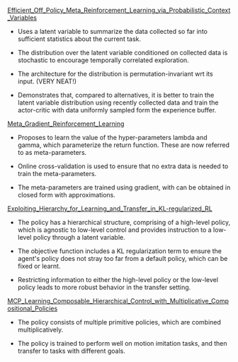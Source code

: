 [Efficient_Off_Policy_Meta_Reinforcement_Learning_via_Probabilistic_Context_Variables](Efficient_Off_Policy_Meta_Reinforcement_Learning_via_Probabilistic_Context_Variables.pdf)

- Uses a latent variable to summarize the data collected so far into sufficient statistics about the current task.

- The distribution over the latent variable conditioned on collected data is stochastic to encourage temporally correlated exploration.

- The architecture for the distribution is permutation-invariant wrt its input. (VERY NEAT!)

- Demonstrates that, compared to alternatives, it is better to train the latent variable distribution using recently collected data and train the actor-critic with data uniformly sampled form the experience buffer.

[Meta_Gradient_Reinforcement_Learning](Meta_Gradient_Reinforcement_Learning.pdf)

- Proposes to learn the value of the hyper-parameters lambda and gamma, which parameterize the return function. These are now referred to as meta-parameters.

- Online cross-validation is used to ensure that no extra data is needed to train the meta-parameters.

- The meta-parameters are trained using gradient, with can be obtained in closed form with approximations.

[Exploiting_Hierarchy_for_Learning_and_Transfer_in_KL-regularized_RL](Exploiting_hierarchy_for_learning_and_transfer_in_KL_regularized_RL.pdf)

- The policy has a hierarchical structure, comprising of a high-level policy, which is agnostic to low-level control
and provides instruction to a low-level policy through a latent variable.

- The objective function includes a KL regularization term to ensure the agent's policy does not stray too far
from a default policy, which can be fixed or learnt.

- Restricting information to either the high-level policy or the low-level policy leads to more robust behavior
in the transfer setting.

[MCP_Learning_Composable_Hierarchical_Control_with_Multiplicative_Compositional_Policies](MCP_Learning_Composable_Hierarchical_Control_with_Multiplicative_Compositional_Policies.pdf)

- The policy consists of multiple primitive policies, which are combined multiplicatively.

- The policy is trained to perform well on motion imitation tasks, and then transfer to tasks with different goals.




